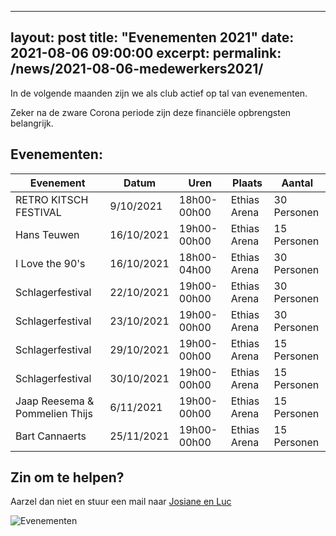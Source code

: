    
---
layout: post
title:  "Evenementen 2021"
date:   2021-08-06 09:00:00
excerpt: 
permalink: /news/2021-08-06-medewerkers2021/
---

In de volgende maanden zijn we als club actief op tal van evenementen. 

Zeker na de zware Corona periode zijn deze financiële opbrengsten belangrijk. 

## Evenementen:


| Evenement                         | Datum      | Uren         | Plaats          | Aantal       |
| ----------------------------------|------------|--------------|-----------------|--------------|
|	RETRO KITSCH FESTIVAL            |  9/10/2021 | 18h00-00h00  | Ethias Arena    | 30 Personen  |
|  Hans Teuwen                      | 16/10/2021 | 19h00-00h00  | Ethias Arena    | 15 Personen  |
|  I Love the 90's                  | 16/10/2021 | 18h00-04h00  |	Ethias Arena    | 30 Personen  |
|  Schlagerfestival	               | 22/10/2021 |	19h00-00h00  |	Ethias Arena    | 30 Personen  |
|  Schlagerfestival	               | 23/10/2021 | 19h00-00h00	 |	Ethias Arena    | 30 Personen  |
|  Schlagerfestival	               | 29/10/2021 | 19h00-00h00	 |	Ethias Arena    | 15 Personen  |
|  Schlagerfestival	               | 30/10/2021 | 19h00-00h00	 |	Ethias Arena    | 15 Personen  |
|  Jaap Reesema & Pommelien Thijs	|  6/11/2021 |	19h00-00h00	 |	Ethias Arena    | 15 Personen  |
|  Bart Cannaerts                   | 25/11/2021 | 19h00-00h00	 |	Ethias Arena    | 15 Personen  |
  

## Zin om te helpen?

Aarzel dan niet en stuur een mail naar [Josiane en Luc](mailto://kalender@kbbczolder.be)

![Evenementen](/news/img/biertap.jpg)
